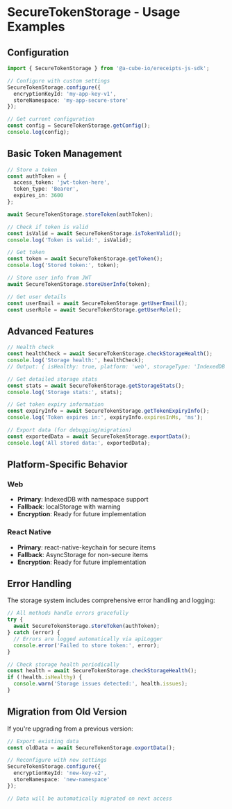 # SecureTokenStorage - Usage Examples

## Configuration

```typescript
import { SecureTokenStorage } from '@a-cube-io/ereceipts-js-sdk';

// Configure with custom settings
SecureTokenStorage.configure({
  encryptionKeyId: 'my-app-key-v1',
  storeNamespace: 'my-app-secure-store'
});

// Get current configuration
const config = SecureTokenStorage.getConfig();
console.log(config);
```

## Basic Token Management

```typescript
// Store a token
const authToken = {
  access_token: 'jwt-token-here',
  token_type: 'Bearer',
  expires_in: 3600
};

await SecureTokenStorage.storeToken(authToken);

// Check if token is valid
const isValid = await SecureTokenStorage.isTokenValid();
console.log('Token is valid:', isValid);

// Get token
const token = await SecureTokenStorage.getToken();
console.log('Stored token:', token);

// Store user info from JWT
await SecureTokenStorage.storeUserInfo(token);

// Get user details
const userEmail = await SecureTokenStorage.getUserEmail();
const userRole = await SecureTokenStorage.getUserRole();
```

## Advanced Features

```typescript
// Health check
const healthCheck = await SecureTokenStorage.checkStorageHealth();
console.log('Storage health:', healthCheck);
// Output: { isHealthy: true, platform: 'web', storageType: 'IndexedDB', issues: [] }

// Get detailed storage stats
const stats = await SecureTokenStorage.getStorageStats();
console.log('Storage stats:', stats);

// Get token expiry information
const expiryInfo = await SecureTokenStorage.getTokenExpiryInfo();
console.log('Token expires in:', expiryInfo.expiresInMs, 'ms');

// Export data (for debugging/migration)
const exportedData = await SecureTokenStorage.exportData();
console.log('All stored data:', exportedData);
```

## Platform-Specific Behavior

### Web
- **Primary**: IndexedDB with namespace support
- **Fallback**: localStorage with warning
- **Encryption**: Ready for future implementation

### React Native  
- **Primary**: react-native-keychain for secure items
- **Fallback**: AsyncStorage for non-secure items
- **Encryption**: Ready for future implementation

## Error Handling

The storage system includes comprehensive error handling and logging:

```typescript
// All methods handle errors gracefully
try {
  await SecureTokenStorage.storeToken(authToken);
} catch (error) {
  // Errors are logged automatically via apiLogger
  console.error('Failed to store token:', error);
}

// Check storage health periodically
const health = await SecureTokenStorage.checkStorageHealth();
if (!health.isHealthy) {
  console.warn('Storage issues detected:', health.issues);
}
```

## Migration from Old Version

If you're upgrading from a previous version:

```typescript
// Export existing data
const oldData = await SecureTokenStorage.exportData();

// Reconfigure with new settings
SecureTokenStorage.configure({
  encryptionKeyId: 'new-key-v2',
  storeNamespace: 'new-namespace'
});

// Data will be automatically migrated on next access
```